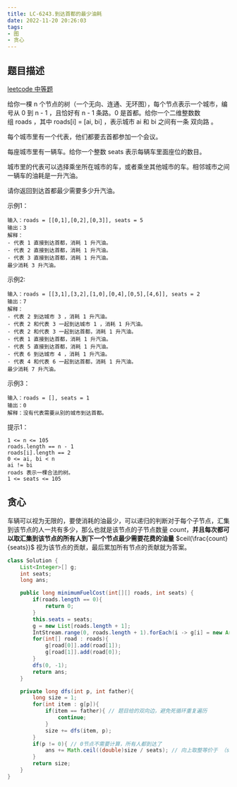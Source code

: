 ```yaml
---
title: LC-6243.到达首都的最少油耗
date: 2022-11-20 20:26:03
tags:
- 图
- 贪心
---
```


## 题目描述
[leetcode 中等题](https://leetcode.cn/problems/minimum-fuel-cost-to-report-to-the-capital/)

给你一棵 n 个节点的树（一个无向、连通、无环图），每个节点表示一个城市，编号从 0 到 n - 1 ，且恰好有 n - 1 条路。0 是首都。给你一个二维整数数组 roads ，其中 roads[i] = [ai, bi] ，表示城市 ai 和 bi 之间有一条 双向路 。

每个城市里有一个代表，他们都要去首都参加一个会议。

每座城市里有一辆车。给你一个整数 seats 表示每辆车里面座位的数目。

城市里的代表可以选择乘坐所在城市的车，或者乘坐其他城市的车。相邻城市之间一辆车的油耗是一升汽油。

请你返回到达首都最少需要多少升汽油。

示例1：
```
输入：roads = [[0,1],[0,2],[0,3]], seats = 5
输出：3
解释：
- 代表 1 直接到达首都，消耗 1 升汽油。
- 代表 2 直接到达首都，消耗 1 升汽油。
- 代表 3 直接到达首都，消耗 1 升汽油。
最少消耗 3 升汽油。
```

示例2:
```
输入：roads = [[3,1],[3,2],[1,0],[0,4],[0,5],[4,6]], seats = 2
输出：7
解释：
- 代表 2 到达城市 3 ，消耗 1 升汽油。
- 代表 2 和代表 3 一起到达城市 1 ，消耗 1 升汽油。
- 代表 2 和代表 3 一起到达首都，消耗 1 升汽油。
- 代表 1 直接到达首都，消耗 1 升汽油。
- 代表 5 直接到达首都，消耗 1 升汽油。
- 代表 6 到达城市 4 ，消耗 1 升汽油。
- 代表 4 和代表 6 一起到达首都，消耗 1 升汽油。
最少消耗 7 升汽油。
```

示例3：
```
输入：roads = [], seats = 1
输出：0
解释：没有代表需要从别的城市到达首都。
```

提示1：
```
1 <= n <= 105
roads.length == n - 1
roads[i].length == 2
0 <= ai, bi < n
ai != bi
roads 表示一棵合法的树。
1 <= seats <= 105
```

## 贪心
车辆可以视为无限的，要使消耗的油最少，可以递归的判断对于每个子节点，汇集到该节点的人一共有多少，那么也就是该节点的子节点数量 $count$，**并且每次都可以取汇集到该节点的所有人到下一个节点最少需要花费的油量** $ceil(\frac{count}{seats})$ 视为该节点的贡献，最后累加所有节点的贡献就为答案。
```Java
class Solution {
    List<Integer>[] g;
    int seats;
    long ans;

    public long minimumFuelCost(int[][] roads, int seats) {
        if(roads.length == 0){
            return 0;
        }
        this.seats = seats;
        g = new List[roads.length + 1];
        IntStream.range(0, roads.length + 1).forEach(i -> g[i] = new ArrayList<>());
        for(int[] road : roads){
            g[road[0]].add(road[1]);
            g[road[1]].add(road[0]);
        }
        dfs(0, -1);
        return ans;
    }

    private long dfs(int p, int father){
        long size = 1;
        for(int item : g[p]){
            if(item == father){ // 题目给的双向边，避免死循环重复遍历
                continue;
            }
            size += dfs(item, p);
        }
        if(p != 0){ // 0节点不需要计算，所有人都到达了
            ans += Math.ceil((double)size / seats); // 向上取整等价于 （size + seats - 1) / seats
        }
        return size;
    }
}
```
